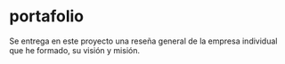 # portafolio
Se entrega en este proyecto una reseña general de la empresa individual que he formado, su visión y misión.  

